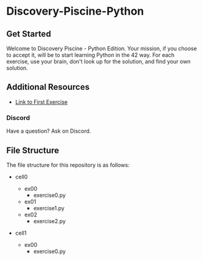 # Discovery-Piscine-Python


## Get Started
Welcome to Discovery Piscine - Python Edition. Your mission, if you choose to accept it, will be to start learning Python in the 42 way. For each exercise, use your brain, don't look up for the solution, and find your own solution.

## Additional Resources
- [Link to First Exercise](https://projects.intra.42.fr/projects/cellule0-0-python)

### Discord
Have a question? Ask on Discord.

## File Structure
The file structure for this repository is as follows:

- cell0
  - ex00
    - exercise0.py
  - ex01
    - exercise1.py
  - ex02
    - exercise2.py

- cell1
  - ex00
    - exercise0.py
